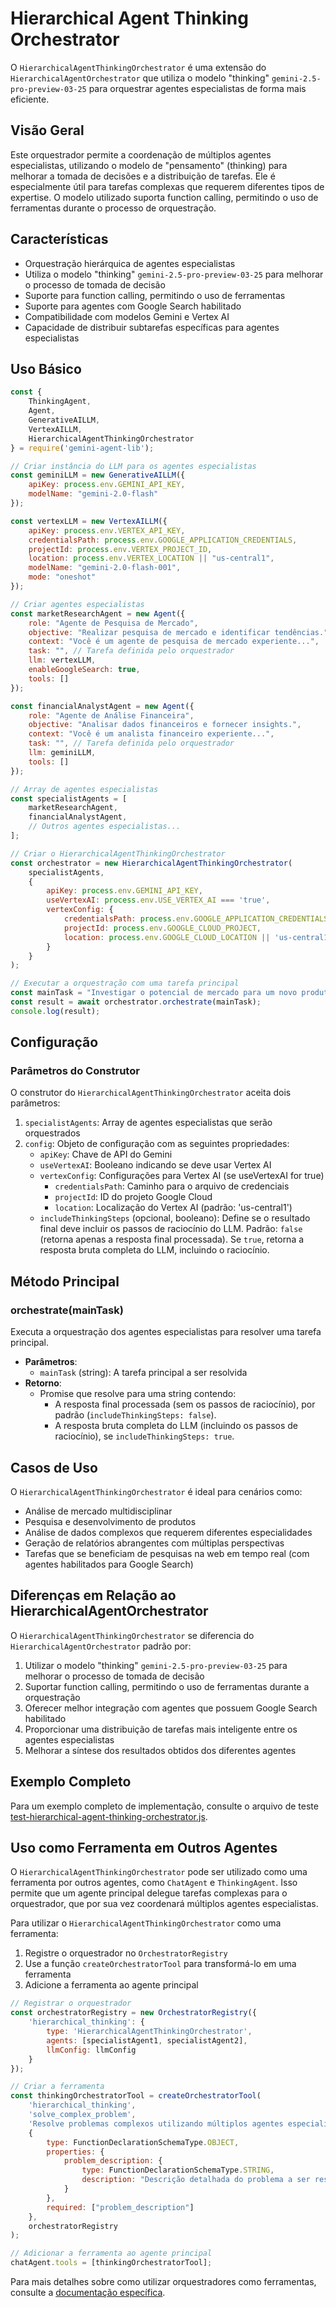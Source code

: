 # Hierarchical Agent Thinking Orchestrator

O `HierarchicalAgentThinkingOrchestrator` é uma extensão do `HierarchicalAgentOrchestrator` que utiliza o modelo "thinking" `gemini-2.5-pro-preview-03-25` para orquestrar agentes especialistas de forma mais eficiente.

## Visão Geral

Este orquestrador permite a coordenação de múltiplos agentes especialistas, utilizando o modelo de "pensamento" (thinking) para melhorar a tomada de decisões e a distribuição de tarefas. Ele é especialmente útil para tarefas complexas que requerem diferentes tipos de expertise. O modelo utilizado suporta function calling, permitindo o uso de ferramentas durante o processo de orquestração.

## Características

- Orquestração hierárquica de agentes especialistas
- Utiliza o modelo "thinking" `gemini-2.5-pro-preview-03-25` para melhorar o processo de tomada de decisão
- Suporte para function calling, permitindo o uso de ferramentas
- Suporte para agentes com Google Search habilitado
- Compatibilidade com modelos Gemini e Vertex AI
- Capacidade de distribuir subtarefas específicas para agentes especialistas

## Uso Básico

```javascript
const { 
    ThinkingAgent, 
    Agent, 
    GenerativeAILLM,
    VertexAILLM,
    HierarchicalAgentThinkingOrchestrator 
} = require('gemini-agent-lib');

// Criar instância do LLM para os agentes especialistas
const geminiLLM = new GenerativeAILLM({ 
    apiKey: process.env.GEMINI_API_KEY,
    modelName: "gemini-2.0-flash" 
});

const vertexLLM = new VertexAILLM({
    apiKey: process.env.VERTEX_API_KEY,
    credentialsPath: process.env.GOOGLE_APPLICATION_CREDENTIALS,
    projectId: process.env.VERTEX_PROJECT_ID,
    location: process.env.VERTEX_LOCATION || "us-central1",
    modelName: "gemini-2.0-flash-001",
    mode: "oneshot"
});

// Criar agentes especialistas
const marketResearchAgent = new Agent({
    role: "Agente de Pesquisa de Mercado",
    objective: "Realizar pesquisa de mercado e identificar tendências.",
    context: "Você é um agente de pesquisa de mercado experiente...",
    task: "", // Tarefa definida pelo orquestrador
    llm: vertexLLM,
    enableGoogleSearch: true,
    tools: []
});

const financialAnalystAgent = new Agent({
    role: "Agente de Análise Financeira",
    objective: "Analisar dados financeiros e fornecer insights.",
    context: "Você é um analista financeiro experiente...",
    task: "", // Tarefa definida pelo orquestrador
    llm: geminiLLM,
    tools: []
});

// Array de agentes especialistas
const specialistAgents = [
    marketResearchAgent,
    financialAnalystAgent,
    // Outros agentes especialistas...
];

// Criar o HierarchicalAgentThinkingOrchestrator
const orchestrator = new HierarchicalAgentThinkingOrchestrator(
    specialistAgents, 
    {
        apiKey: process.env.GEMINI_API_KEY,
        useVertexAI: process.env.USE_VERTEX_AI === 'true',
        vertexConfig: {
            credentialsPath: process.env.GOOGLE_APPLICATION_CREDENTIALS,
            projectId: process.env.GOOGLE_CLOUD_PROJECT,
            location: process.env.GOOGLE_CLOUD_LOCATION || 'us-central1'
        }
    }
);

// Executar a orquestração com uma tarefa principal
const mainTask = "Investigar o potencial de mercado para um novo produto...";
const result = await orchestrator.orchestrate(mainTask);
console.log(result);
```

## Configuração

### Parâmetros do Construtor

O construtor do `HierarchicalAgentThinkingOrchestrator` aceita dois parâmetros:

1. `specialistAgents`: Array de agentes especialistas que serão orquestrados
2. `config`: Objeto de configuração com as seguintes propriedades:
   - `apiKey`: Chave de API do Gemini
   - `useVertexAI`: Booleano indicando se deve usar Vertex AI
   - `vertexConfig`: Configurações para Vertex AI (se useVertexAI for true)
      - `credentialsPath`: Caminho para o arquivo de credenciais
      - `projectId`: ID do projeto Google Cloud
      - `location`: Localização do Vertex AI (padrão: 'us-central1')
   - `includeThinkingSteps` (opcional, booleano): Define se o resultado final deve incluir os passos de raciocínio do LLM. Padrão: `false` (retorna apenas a resposta final processada). Se `true`, retorna a resposta bruta completa do LLM, incluindo o raciocínio.

## Método Principal

### orchestrate(mainTask)

Executa a orquestração dos agentes especialistas para resolver uma tarefa principal.

- **Parâmetros**:
  - `mainTask` (string): A tarefa principal a ser resolvida
 - **Retorno**:
   - Promise que resolve para uma string contendo:
     - A resposta final processada (sem os passos de raciocínio), por padrão (`includeThinkingSteps: false`).
     - A resposta bruta completa do LLM (incluindo os passos de raciocínio), se `includeThinkingSteps: true`.

## Casos de Uso

O `HierarchicalAgentThinkingOrchestrator` é ideal para cenários como:

- Análise de mercado multidisciplinar
- Pesquisa e desenvolvimento de produtos
- Análise de dados complexos que requerem diferentes especialidades
- Geração de relatórios abrangentes com múltiplas perspectivas
- Tarefas que se beneficiam de pesquisas na web em tempo real (com agentes habilitados para Google Search)

## Diferenças em Relação ao HierarchicalAgentOrchestrator

O `HierarchicalAgentThinkingOrchestrator` se diferencia do `HierarchicalAgentOrchestrator` padrão por:

1. Utilizar o modelo "thinking" `gemini-2.5-pro-preview-03-25` para melhorar o processo de tomada de decisão
2. Suportar function calling, permitindo o uso de ferramentas durante a orquestração
3. Oferecer melhor integração com agentes que possuem Google Search habilitado
4. Proporcionar uma distribuição de tarefas mais inteligente entre os agentes especialistas
5. Melhorar a síntese dos resultados obtidos dos diferentes agentes

## Exemplo Completo

Para um exemplo completo de implementação, consulte o arquivo de teste [test-hierarchical-agent-thinking-orchestrator.js](../test/test-hierarchical-agent-thinking-orchestrator.js).

## Uso como Ferramenta em Outros Agentes

O `HierarchicalAgentThinkingOrchestrator` pode ser utilizado como uma ferramenta por outros agentes, como `ChatAgent` e `ThinkingAgent`. Isso permite que um agente principal delegue tarefas complexas para o orquestrador, que por sua vez coordenará múltiplos agentes especialistas.

Para utilizar o `HierarchicalAgentThinkingOrchestrator` como uma ferramenta:

1. Registre o orquestrador no `OrchestratorRegistry`
2. Use a função `createOrchestratorTool` para transformá-lo em uma ferramenta
3. Adicione a ferramenta ao agente principal

```javascript
// Registrar o orquestrador
const orchestratorRegistry = new OrchestratorRegistry({
    'hierarchical_thinking': {
        type: 'HierarchicalAgentThinkingOrchestrator',
        agents: [specialistAgent1, specialistAgent2],
        llmConfig: llmConfig
    }
});

// Criar a ferramenta
const thinkingOrchestratorTool = createOrchestratorTool(
    'hierarchical_thinking',
    'solve_complex_problem',
    'Resolve problemas complexos utilizando múltiplos agentes especialistas coordenados por um orquestrador hierárquico com capacidade de raciocínio passo a passo.',
    {
        type: FunctionDeclarationSchemaType.OBJECT,
        properties: {
            problem_description: { 
                type: FunctionDeclarationSchemaType.STRING, 
                description: "Descrição detalhada do problema a ser resolvido." 
            }
        },
        required: ["problem_description"]
    },
    orchestratorRegistry
);

// Adicionar a ferramenta ao agente principal
chatAgent.tools = [thinkingOrchestratorTool];
```

Para mais detalhes sobre como utilizar orquestradores como ferramentas, consulte a [documentação específica](./orchestrator-tool-factory.md).
